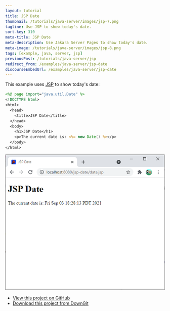 ```yaml
---
layout: tutorial
title: JSP Date
thumbnail: /tutorials/java-server/images/jsp-7.png
tagline: Use JSP to show today's date.
sort-key: 310
meta-title: JSP Date
meta-description: Use Jakara Server Pages to show today's date.
meta-image: /tutorials/java-server/images/jsp-8.png
tags: [example, java, server, jsp]
previousPost: /tutorials/java-server/jsp
redirect_from: /examples/java-server/jsp-date
discourseEmbedUrl: /examples/java-server/jsp-date
---
```


This example uses [JSP](/tutorials/java-server/jsp) to show today's date:

```jsp
<%@ page import="java.util.Date" %>
<!DOCTYPE html>
<html>
  <head>
    <title>JSP Date</title>
  </head>
  <body>
    <h1>JSP Date</h1>
    <p>The current date is: <%= new Date() %></p>
  </body>
</html>
```

![date webpage](/tutorials/java-server/images/jsp-1.png)

- [View this project on GitHub](https://github.com/KevinWorkman/HappyCoding/tree/gh-pages/tutorials/java-server/java-server-example-projects/jsp-date)
- [Download this project from DownGit](https://downgit.github.io/#/home?url=https://github.com/KevinWorkman/HappyCoding/tree/gh-pages/tutorials/java-server/java-server-example-projects/jsp-date)
